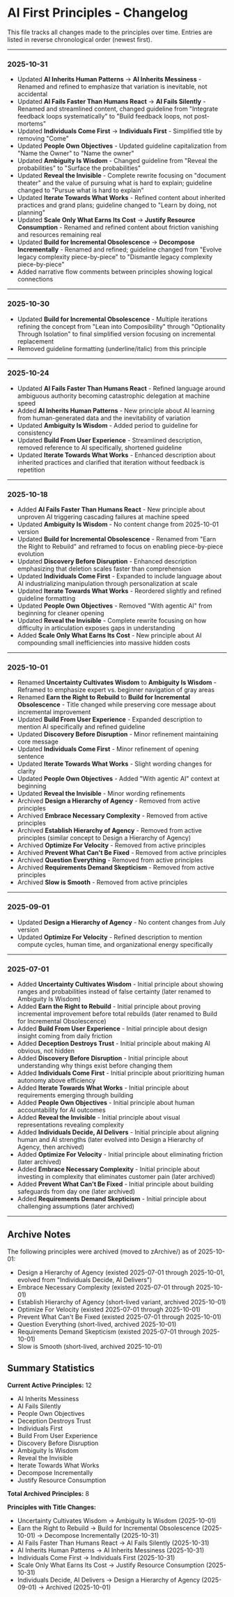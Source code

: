 # AI First Principles - Changelog

This file tracks all changes made to the principles over time. Entries are listed in reverse chronological order (newest first).

---

### 2025-10-31

- Updated **AI Inherits Human Patterns** → **AI Inherits Messiness** - Renamed and refined to emphasize that variation is inevitable, not accidental
- Updated **AI Fails Faster Than Humans React** → **AI Fails Silently** - Renamed and streamlined content, changed guideline from "Integrate feedback loops systematically" to "Build feedback loops, not post-mortems"
- Updated **Individuals Come First** → **Individuals First** - Simplified title by removing "Come"
- Updated **People Own Objectives** - Updated guideline capitalization from "Name the Owner" to "Name the owner"
- Updated **Ambiguity Is Wisdom** - Changed guideline from "Reveal the probabilities" to "Surface the probabilities"
- Updated **Reveal the Invisible** - Complete rewrite focusing on "document theater" and the value of pursuing what is hard to explain; guideline changed to "Pursue what is hard to explain"
- Updated **Iterate Towards What Works** - Refined content about inherited practices and grand plans; guideline changed to "Learn by doing, not planning"
- Updated **Scale Only What Earns Its Cost** → **Justify Resource Consumption** - Renamed and refined content about friction vanishing and resources remaining real
- Updated **Build for Incremental Obsolescence** → **Decompose Incrementally** - Renamed and refined; guideline changed from "Evolve legacy complexity piece-by-piece" to "Dismantle legacy complexity piece-by-piece"
- Added narrative flow comments between principles showing logical connections

---

### 2025-10-30

- Updated **Build for Incremental Obsolescence** - Multiple iterations refining the concept from "Lean into Composibility" through "Optionality Through Isolation" to final simplified version focusing on incremental replacement
- Removed guideline formatting (underline/italic) from this principle

---

### 2025-10-24

- Updated **AI Fails Faster Than Humans React** - Refined language around ambiguous authority becoming catastrophic delegation at machine speed
- Added **AI Inherits Human Patterns** - New principle about AI learning from human-generated data and the inevitability of variation
- Updated **Ambiguity Is Wisdom** - Added period to guideline for consistency
- Updated **Build From User Experience** - Streamlined description, removed reference to AI specifically, shortened guideline
- Updated **Iterate Towards What Works** - Enhanced description about inherited practices and clarified that iteration without feedback is repetition

---

### 2025-10-18

- Added **AI Fails Faster Than Humans React** - New principle about unproven AI triggering cascading failures at machine speed
- Updated **Ambiguity Is Wisdom** - No content change from 2025-10-01 version
- Updated **Build for Incremental Obsolescence** - Renamed from "Earn the Right to Rebuild" and reframed to focus on enabling piece-by-piece evolution
- Updated **Discovery Before Disruption** - Enhanced description emphasizing that deletion scales faster than comprehension
- Updated **Individuals Come First** - Expanded to include language about AI industrializing manipulation through personalization at scale
- Updated **Iterate Towards What Works** - Reordered slightly and refined guideline formatting
- Updated **People Own Objectives** - Removed "With agentic AI" from beginning for cleaner opening
- Updated **Reveal the Invisible** - Complete rewrite focusing on how difficulty in articulation exposes gaps in understanding
- Added **Scale Only What Earns Its Cost** - New principle about AI compounding small inefficiencies into massive hidden costs

---

### 2025-10-01

- Renamed **Uncertainty Cultivates Wisdom** to **Ambiguity Is Wisdom** - Reframed to emphasize expert vs. beginner navigation of gray areas
- Renamed **Earn the Right to Rebuild** to **Build for Incremental Obsolescence** - Title changed while preserving core message about incremental improvement
- Updated **Build From User Experience** - Expanded description to mention AI specifically and refined guideline
- Updated **Discovery Before Disruption** - Minor refinement maintaining core message
- Updated **Individuals Come First** - Minor refinement of opening sentence
- Updated **Iterate Towards What Works** - Slight wording changes for clarity
- Updated **People Own Objectives** - Added "With agentic AI" context at beginning
- Updated **Reveal the Invisible** - Minor wording refinements
- Archived **Design a Hierarchy of Agency** - Removed from active principles
- Archived **Embrace Necessary Complexity** - Removed from active principles
- Archived **Establish Hierarchy of Agency** - Removed from active principles (similar concept to Design a Hierarchy of Agency)
- Archived **Optimize For Velocity** - Removed from active principles
- Archived **Prevent What Can't Be Fixed** - Removed from active principles
- Archived **Question Everything** - Removed from active principles
- Archived **Requirements Demand Skepticism** - Removed from active principles
- Archived **Slow is Smooth** - Removed from active principles

---

### 2025-09-01

- Updated **Design a Hierarchy of Agency** - No content changes from July version
- Updated **Optimize For Velocity** - Refined description to mention compute cycles, human time, and organizational energy specifically

---

### 2025-07-01

- Added **Uncertainty Cultivates Wisdom** - Initial principle about showing ranges and probabilities instead of false certainty (later renamed to Ambiguity Is Wisdom)
- Added **Earn the Right to Rebuild** - Initial principle about proving incremental improvement before total rebuilds (later renamed to Build for Incremental Obsolescence)
- Added **Build From User Experience** - Initial principle about design insight coming from daily friction
- Added **Deception Destroys Trust** - Initial principle about making AI obvious, not hidden
- Added **Discovery Before Disruption** - Initial principle about understanding why things exist before changing them
- Added **Individuals Come First** - Initial principle about prioritizing human autonomy above efficiency
- Added **Iterate Towards What Works** - Initial principle about requirements emerging through building
- Added **People Own Objectives** - Initial principle about human accountability for AI outcomes
- Added **Reveal the Invisible** - Initial principle about visual representations revealing complexity
- Added **Individuals Decide, AI Delivers** - Initial principle about aligning human and AI strengths (later evolved into Design a Hierarchy of Agency, then archived)
- Added **Optimize For Velocity** - Initial principle about eliminating friction (later archived)
- Added **Embrace Necessary Complexity** - Initial principle about investing in complexity that eliminates customer pain (later archived)
- Added **Prevent What Can't Be Fixed** - Initial principle about building safeguards from day one (later archived)
- Added **Requirements Demand Skepticism** - Initial principle about challenging assumptions (later archived)

---

## Archive Notes

The following principles were archived (moved to zArchive/) as of 2025-10-01:
- Design a Hierarchy of Agency (existed 2025-07-01 through 2025-10-01, evolved from "Individuals Decide, AI Delivers")
- Embrace Necessary Complexity (existed 2025-07-01 through 2025-10-01)
- Establish Hierarchy of Agency (short-lived variant, archived 2025-10-01)
- Optimize For Velocity (existed 2025-07-01 through 2025-10-01)
- Prevent What Can't Be Fixed (existed 2025-07-01 through 2025-10-01)
- Question Everything (short-lived, archived 2025-10-01)
- Requirements Demand Skepticism (existed 2025-07-01 through 2025-10-01)
- Slow is Smooth (short-lived, archived 2025-10-01)

## Summary Statistics

**Current Active Principles:** 12
- AI Inherits Messiness
- AI Fails Silently
- People Own Objectives
- Deception Destroys Trust
- Individuals First
- Build From User Experience
- Discovery Before Disruption
- Ambiguity Is Wisdom
- Reveal the Invisible
- Iterate Towards What Works
- Decompose Incrementally
- Justify Resource Consumption

**Total Archived Principles:** 8

**Principles with Title Changes:**
- Uncertainty Cultivates Wisdom → Ambiguity Is Wisdom (2025-10-01)
- Earn the Right to Rebuild → Build for Incremental Obsolescence (2025-10-01) → Decompose Incrementally (2025-10-31)
- AI Fails Faster Than Humans React → AI Fails Silently (2025-10-31)
- AI Inherits Human Patterns → AI Inherits Messiness (2025-10-31)
- Individuals Come First → Individuals First (2025-10-31)
- Scale Only What Earns Its Cost → Justify Resource Consumption (2025-10-31)
- Individuals Decide, AI Delivers → Design a Hierarchy of Agency (2025-09-01) → Archived (2025-10-01)



